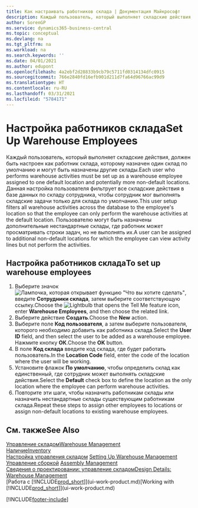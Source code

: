 ```yaml
---
title: Как настраивать работников склада | Документация Майкрософт
description: Каждый пользователь, который выполняет складские действия, должен быть настроен как работник склада, которому назначен один склад по умолчанию и могут быть назначены другие склады.
author: SorenGP
ms.service: dynamics365-business-central
ms.topic: conceptual
ms.devlang: na
ms.tgt_pltfrm: na
ms.workload: na
ms.search.keywords: ''
ms.date: 04/01/2021
ms.author: edupont
ms.openlocfilehash: 4a2ebf2d28833b9cb79c5711fd0314134dfc0915
ms.sourcegitcommit: 766e2840fd16efb901d211d7fa64d96766ac99d9
ms.translationtype: HT
ms.contentlocale: ru-RU
ms.lasthandoff: 03/31/2021
ms.locfileid: "5784171"
---
```

# <a name="set-up-warehouse-employees"></a><span data-ttu-id="089d6-103">Настройка работников склада</span><span class="sxs-lookup"><span data-stu-id="089d6-103">Set Up Warehouse Employees</span></span>
<span data-ttu-id="089d6-104">Каждый пользователь, который выполняет складские действия, должен быть настроен как работник склада, которому назначен один склад по умолчанию и могут быть назначены другие склады.</span><span class="sxs-lookup"><span data-stu-id="089d6-104">Each user who performs warehouse activities must be set up as a warehouse employee assigned to one default location and potentially more non-default locations.</span></span> <span data-ttu-id="089d6-105">Данная настройка пользователя фильтрует все складские действия в базе данных по складу сотрудника, чтобы сотрудник мог выполнять складские задачи только для склада по умолчанию.</span><span class="sxs-lookup"><span data-stu-id="089d6-105">This user setup filters all warehouse activities across the database to the employee's location so that the employee can only perform the warehouse activities at the default location.</span></span> <span data-ttu-id="089d6-106">Пользователю могут быть назначены дополнительные нестандартные склады, где работник может просматривать строки задач, но не выполнять их.</span><span class="sxs-lookup"><span data-stu-id="089d6-106">A user can be assigned to additional non-default locations for which the employee can view activity lines but not perform the activities.</span></span>

## <a name="to-set-up-warehouse-employees"></a><span data-ttu-id="089d6-107">Настройка работников склада</span><span class="sxs-lookup"><span data-stu-id="089d6-107">To set up warehouse employees</span></span>  
1.  <span data-ttu-id="089d6-108">Выберите значок ![Лампочка, которая открывает функцию "Что вы хотите сделать"](media/ui-search/search_small.png "Что вы хотите сделать"), введите **Сотрудники склада**, затем выберите соответствующую ссылку.</span><span class="sxs-lookup"><span data-stu-id="089d6-108">Choose the ![Lightbulb that opens the Tell Me feature](media/ui-search/search_small.png "Tell me what you want to do") icon, enter **Warehouse Employees**, and then choose the related link.</span></span>  
2. <span data-ttu-id="089d6-109">Выберите действие **Создать**.</span><span class="sxs-lookup"><span data-stu-id="089d6-109">Choose the **New** action.</span></span>  
3. <span data-ttu-id="089d6-110">Выберите поле **Код пользователя**, а затем выберите пользователя, которого необходимо добавить как работника склада.</span><span class="sxs-lookup"><span data-stu-id="089d6-110">Select the **User ID** field, and then select the user to be added as a warehouse employee.</span></span> <span data-ttu-id="089d6-111">Нажмите кнопку **ОК**.</span><span class="sxs-lookup"><span data-stu-id="089d6-111">Choose the **OK** button.</span></span>  
6.  <span data-ttu-id="089d6-112">В поле **Код склада** введите код склада, где будет работать пользователь.</span><span class="sxs-lookup"><span data-stu-id="089d6-112">In the **Location Code** field, enter the code of the location where the user will be working.</span></span>  
7.  <span data-ttu-id="089d6-113">Установите флажок **По умолчанию**, чтобы определить склад как единственный, где сотрудник может выполнять складские действия.</span><span class="sxs-lookup"><span data-stu-id="089d6-113">Select the **Default** check box to define the location as the only location where the employee can perform warehouse activities.</span></span>  
8.  <span data-ttu-id="089d6-114">Повторите эти шаги, чтобы назначить работникам склады или назначить нестандартные склады существующим работникам склада.</span><span class="sxs-lookup"><span data-stu-id="089d6-114">Repeat these steps to assign other employees to locations or assign non-default locations to existing warehouse employees.</span></span>  

## <a name="see-also"></a><span data-ttu-id="089d6-115">См. также</span><span class="sxs-lookup"><span data-stu-id="089d6-115">See Also</span></span>  
[<span data-ttu-id="089d6-116">Управление складом</span><span class="sxs-lookup"><span data-stu-id="089d6-116">Warehouse Management</span></span>](warehouse-manage-warehouse.md)  
[<span data-ttu-id="089d6-117">Наличие</span><span class="sxs-lookup"><span data-stu-id="089d6-117">Inventory</span></span>](inventory-manage-inventory.md)  
<span data-ttu-id="089d6-118">[Настройка управления складом](warehouse-setup-warehouse.md)   </span><span class="sxs-lookup"><span data-stu-id="089d6-118">[Setting Up Warehouse Management](warehouse-setup-warehouse.md)   </span></span>  
<span data-ttu-id="089d6-119">[Управление сборкой](assembly-assemble-items.md)  </span><span class="sxs-lookup"><span data-stu-id="089d6-119">[Assembly Management](assembly-assemble-items.md)  </span></span>  
[<span data-ttu-id="089d6-120">Сведения о проектировании: управление складом</span><span class="sxs-lookup"><span data-stu-id="089d6-120">Design Details: Warehouse Management</span></span>](design-details-warehouse-management.md)  
<span data-ttu-id="089d6-121">[Работа с [!INCLUDE[prod_short](includes/prod_short.md)]](ui-work-product.md)</span><span class="sxs-lookup"><span data-stu-id="089d6-121">[Working with [!INCLUDE[prod_short](includes/prod_short.md)]](ui-work-product.md)</span></span>  


[!INCLUDE[footer-include](includes/footer-banner.md)]